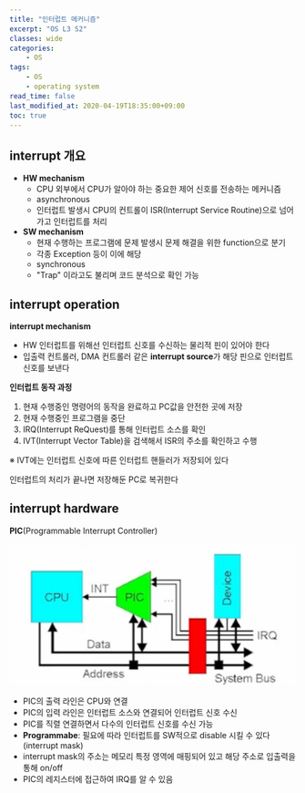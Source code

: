 ```yaml
---
title: "인터럽트 메커니즘"
excerpt: "OS L3 S2"
classes: wide
categories:
    - OS
tags:
    - OS
    - operating system
read_time: false
last_modified_at: 2020-04-19T18:35:00+09:00
toc: true
---
```


## interrupt 개요

- **HW mechanism**
  - CPU 외부에서 CPU가 알아야 하는  중요한 제어 신호를 전송하는 메커니즘
  - asynchronous
  - 인터럽트 발생시 CPU의 컨트롤이 ISR(Interrupt Service Routine)으로 넘어가고 인터럽트를 처리
- **SW mechanism**
  - 현재 수행하는 프로그램에 문제 발생시 문제 해결을 위한 function으로 분기
  - 각종 Exception 등이 이에 해당
  - synchronous
  - "Trap" 이라고도 불리며 코드 분석으로 확인 가능



## interrupt operation

**interrupt mechanism**

- HW 인터럽트를 위해선 인터럽트 신호를 수신하는 물리적 핀이 있어야 한다
- 입출력 컨트롤러, DMA 컨트롤러 같은 **interrupt source**가 해당 핀으로 인터럽트 신호를 보낸다

**인터럽트 동작 과정**

1. 현재 수행중인 명령어의 동작을 완료하고 PC값을 안전한 곳에 저장
2. 현재 수행중인 프로그램을 중단
3. IRQ(Interrupt ReQuest)를 통해 인터럽트 소스를 확인
4. IVT(Interrupt Vector Table)을 검색해서 ISR의 주소를 확인하고 수행

※ IVT에는 인터럽트 신호에 따른 인터럽트 핸들러가 저장되어 있다

인터럽트의 처리가 끝나면 저장해둔 PC로 복귀한다



## interrupt hardware

**PIC**(Programmable Interrupt Controller)

![PIC](/assets/images/pic.png)

- PIC의 출력 라인은 CPU와 연결
- PIC의 입력 라인은 인터럽트 소스와 연결되어 인터럽트 신호 수신
- PIC를 직렬 연결하면서 다수의 인터럽트 신호를 수신 가능
- **Programmabe**: 필요에 따라 인터럽트를 SW적으로 disable 시킬 수 있다(interrupt mask)
- interrupt mask의 주소는 메모리 특정 영역에 매핑되어 있고 해당 주소로 입출력을 통해 on/off
- PIC의 레지스터에 접근하여 IRQ를 알 수 있음

